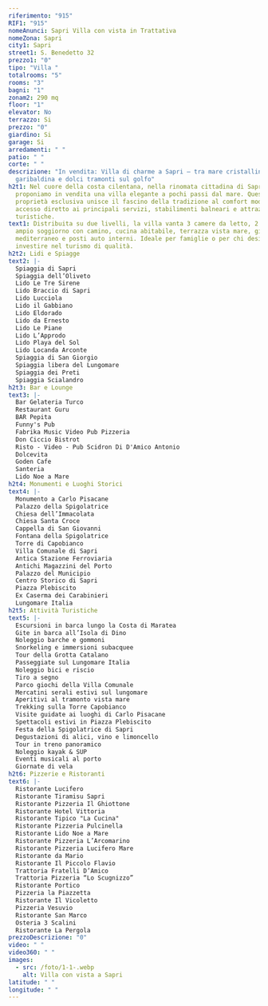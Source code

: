 ```yaml
---
riferimento: "915"
RIF1: "915"
nomeAnunci: Sapri Villa con vista in Trattativa
nomeZona: Sapri
city1: Sapri
street1: S. Benedetto 32
prezzo1: "0"
tipo: "Villa "
totalrooms: "5"
rooms: "3"
bagni: "1"
zonam2: 290 mq
floor: "1"
elevator: No
terrazzo: Si
prezzo: "0"
giardino: Si
garage: Si
arredamenti: " "
patio: " "
corte: " "
descrizione: "In vendita: Villa di charme a Sapri – tra mare cristallino, storia
  garibaldina e dolci tramonti sul golfo"
h2t1: Nel cuore della costa cilentana, nella rinomata cittadina di Sapri,
  proponiamo in vendita una villa elegante a pochi passi dal mare. Questa
  proprietà esclusiva unisce il fascino della tradizione al comfort moderno, con
  accesso diretto ai principali servizi, stabilimenti balneari e attrazioni
  turistiche.
text1: Distribuita su due livelli, la villa vanta 3 camere da letto, 2 bagni,
  ampio soggiorno con camino, cucina abitabile, terrazza vista mare, giardino
  mediterraneo e posti auto interni. Ideale per famiglie o per chi desidera
  investire nel turismo di qualità.
h2t2: Lidi e Spiagge
text2: |-
  Spiaggia di Sapri
  Spiaggia dell’Oliveto
  Lido Le Tre Sirene
  Lido Braccio di Sapri
  Lido Lucciola
  Lido il Gabbiano
  Lido Eldorado
  Lido da Ernesto
  Lido Le Piane
  Lido L’Approdo
  Lido Playa del Sol
  Lido Locanda Arconte
  Spiaggia di San Giorgio
  Spiaggia libera del Lungomare
  Spiaggia dei Preti
  Spiaggia Scialandro
h2t3: Bar e Lounge
text3: |-
  Bar Gelateria Turco
  Restaurant Guru
  BAR Pepita
  Funny's Pub
  Fabrika Music Video Pub Pizzeria
  Don Ciccio Bistrot
  Risto - Video - Pub Scidron Di D'Amico Antonio
  Dolcevita
  Goden Cafe
  Santeria
  Lido Noe a Mare
h2t4: Monumenti e Luoghi Storici
text4: |-
  Monumento a Carlo Pisacane
  Palazzo della Spigolatrice
  Chiesa dell’Immacolata
  Chiesa Santa Croce
  Cappella di San Giovanni
  Fontana della Spigolatrice
  Torre di Capobianco
  Villa Comunale di Sapri
  Antica Stazione Ferroviaria
  Antichi Magazzini del Porto
  Palazzo del Municipio
  Centro Storico di Sapri
  Piazza Plebiscito
  Ex Caserma dei Carabinieri
  Lungomare Italia
h2t5: Attività Turistiche
text5: |-
  Escursioni in barca lungo la Costa di Maratea
  Gite in barca all’Isola di Dino
  Noleggio barche e gommoni
  Snorkeling e immersioni subacquee
  Tour della Grotta Catalano
  Passeggiate sul Lungomare Italia
  Noleggio bici e riscio
  Tiro a segno
  Parco giochi della Villa Comunale
  Mercatini serali estivi sul lungomare
  Aperitivi al tramonto vista mare
  Trekking sulla Torre Capobianco
  Visite guidate ai luoghi di Carlo Pisacane
  Spettacoli estivi in Piazza Plebiscito
  Festa della Spigolatrice di Sapri
  Degustazioni di alici, vino e limoncello
  Tour in treno panoramico
  Noleggio kayak & SUP
  Eventi musicali al porto
  Giornate di vela
h2t6: Pizzerie e Ristoranti
text6: |-
  Ristorante Lucifero
  Ristorante Tiramisu Sapri
  Ristorante Pizzeria Il Ghiottone
  Ristorante Hotel Vittoria
  Ristorante Tipico "La Cucina"
  Ristorante Pizzeria Pulcinella
  Ristorante Lido Noe a Mare
  Ristorante Pizzeria L’Arcomarino
  Ristorante Pizzeria Lucifero Mare
  Ristorante da Mario
  Ristorante Il Piccolo Flavio
  Trattoria Fratelli D’Amico
  Trattoria Pizzeria “Lo Scugnizzo”
  Ristorante Portico
  Pizzeria la Piazzetta
  Ristorante Il Vicoletto
  Pizzeria Vesuvio
  Ristorante San Marco
  Osteria 3 Scalini
  Ristorante La Pergola
prezzoDescrizione: "0"
video: " "
video360: " "
images:
  - src: /foto/1-1-.webp
    alt: Villa con vista a Sapri
latitude: " "
longitude: " "
---
```

